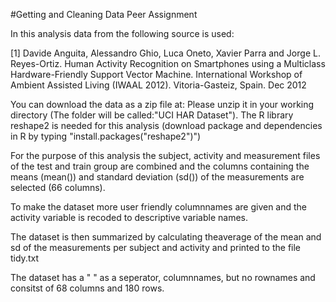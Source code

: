 #Getting and Cleaning Data Peer Assignment

In this analysis data from the following source is used:

[1] Davide Anguita, Alessandro Ghio, Luca Oneto, Xavier Parra and Jorge L. Reyes-Ortiz. Human Activity Recognition on Smartphones using a Multiclass Hardware-Friendly Support Vector Machine. International Workshop of Ambient Assisted Living (IWAAL 2012). Vitoria-Gasteiz, Spain. Dec 2012

You can download the data as a zip file at: 
Please unzip it in your working directory (The folder will be called:"UCI HAR Dataset").
The R library reshape2 is needed for this analysis (download package and dependencies in R by typing "install.packages("reshape2")")

For the purpose of this analysis the subject, activity and measurement files of the test and train group are combined and the columns containing the means (mean()) and standard deviation (sd()) of the measurements are selected (66 columns).

To make the dataset more user friendly columnnames are given and the activity variable is recoded to descriptive variable names.

The dataset is then summarized by calculating theaverage of the mean and sd of the measurements per subject and activity and printed to the file tidy.txt

The dataset has a " " as a seperator, columnnames, but no rownames and consitst of 68 columns and 180 rows.

